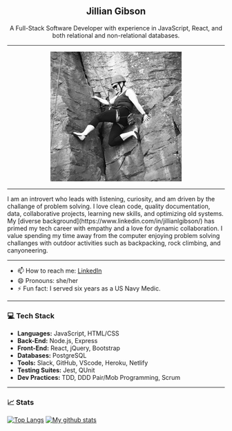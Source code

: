 <h2 align="center"> Jillian Gibson </h2>
  

<p align="center" width="200"> A Full-Stack Software Developer with experience in JavaScript, React, and both relational and non-relational databases.</p>

***
<p align="center">
<img src="https://github.com/jillianlg/jillianlg/blob/main/climbing.JPG" alt="rock climbing" style="center" height="300"/>
  
***
<p width="400"> I am an introvert who leads with listening, curiosity, and am driven by the challange of problem solving. I love clean code, quality documentation, data, collaborative projects, learning new skills, and optimizing old systems. My <span>[diverse background](https://www.linkedin.com/in/jillianlgibson/)</span> has primed my tech career with empathy and a love for dynamic collaboration. I value spending my time away from the computer enjoying problem solving challanges with outdoor activities such as backpacking, rock climbing, and canyoneering.</p>

***
- 📫 How to reach me: [LinkedIn](https://www.linkedin.com/in/jillianlgibson/)
- 😄 Pronouns: she/her
- ⚡ Fun fact: I served six years as a US Navy Medic.
***

### 💻 Tech Stack
* **Languages:** JavaScript, HTML/CSS
* **Back-End:** Node.js, Express
* **Front-End:** React, jQuery, Bootstrap
* **Databases:** PostgreSQL
* **Tools:** Slack, GitHub, VScode, Heroku, Netlify
* **Testing Suites:** Jest, QUnit
* **Dev Practices:** TDD, DDD Pair/Mob Programming, Scrum
****
### 📈 Stats
[![Top Langs](https://github-readme-stats.vercel.app/api/top-langs/?username=jillianlg&layout=compact&theme=vision-friendly)](https://github.com/jillianlg/github-readme-stats)
[![My github stats](https://github-readme-stats.vercel.app/api?username=jillianlg&hide=stars,issues&show_icons=true&include_all_commits=true&theme=vision-friendly)](https://github.com/jillianlg/github-readme-stats)
